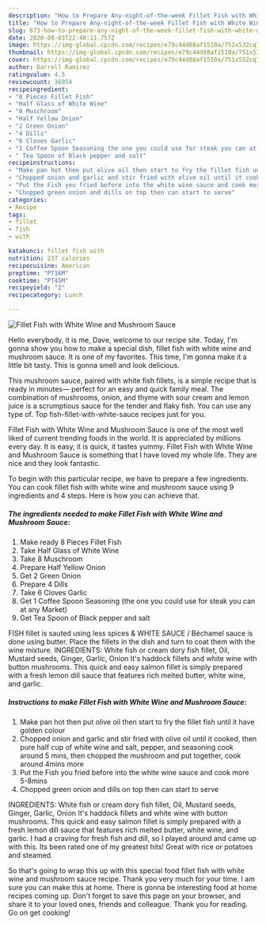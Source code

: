 ```yaml
---
description: "How to Prepare Any-night-of-the-week Fillet Fish with White Wine and Mushroom Sauce"
title: "How to Prepare Any-night-of-the-week Fillet Fish with White Wine and Mushroom Sauce"
slug: 673-how-to-prepare-any-night-of-the-week-fillet-fish-with-white-wine-and-mushroom-sauce
date: 2020-08-03T22:40:11.757Z
image: https://img-global.cpcdn.com/recipes/e79c44d88af1510a/751x532cq70/fillet-fish-with-white-wine-and-mushroom-sauce-recipe-main-photo.jpg
thumbnail: https://img-global.cpcdn.com/recipes/e79c44d88af1510a/751x532cq70/fillet-fish-with-white-wine-and-mushroom-sauce-recipe-main-photo.jpg
cover: https://img-global.cpcdn.com/recipes/e79c44d88af1510a/751x532cq70/fillet-fish-with-white-wine-and-mushroom-sauce-recipe-main-photo.jpg
author: Darrell Ramirez
ratingvalue: 4.5
reviewcount: 36954
recipeingredient:
- "8 Pieces Fillet Fish"
- "Half Glass of White Wine"
- "8 Muschroom"
- "Half Yellow Onion"
- "2 Green Onion"
- "4 Dills"
- "6 Cloves Garlic"
- "1 Coffee Spoon Seasoning the one you could use for steak you can at any Market"
- " Tea Spoon of Black pepper and salt"
recipeinstructions:
- "Make pan hot then put olive oil then start to fry the fillet fish until it have golden colour"
- "Chopped onion and garlic and stir fried with olive oil until it cooked, then pure half cup of white wine and salt, pepper, and seasoning cook around 5 mins, then chopped the mushroom and put together, cook around 4mins more"
- "Put the Fish you fried before into the white wine sauce and cook more 5-8mins"
- "Chopped green onion and dills on top then can start to serve"
categories:
- Recipe
tags:
- fillet
- fish
- with

katakunci: fillet fish with 
nutrition: 237 calories
recipecuisine: American
preptime: "PT16M"
cooktime: "PT45M"
recipeyield: "2"
recipecategory: Lunch

---
```



![Fillet Fish with White Wine and Mushroom Sauce](https://img-global.cpcdn.com/recipes/e79c44d88af1510a/751x532cq70/fillet-fish-with-white-wine-and-mushroom-sauce-recipe-main-photo.jpg)

Hello everybody, it is me, Dave, welcome to our recipe site. Today, I'm gonna show you how to make a special dish, fillet fish with white wine and mushroom sauce. It is one of my favorites. This time, I'm gonna make it a little bit tasty. This is gonna smell and look delicious.

This mushroom sauce, paired with white fish fillets, is a simple recipe that is ready in minutes— perfect for an easy and quick family meal. The combination of mushrooms, onion, and thyme with sour cream and lemon juice is a scrumptious sauce for the tender and flaky fish. You can use any type of. Top fish-fillet-with-white-sauce recipes just for you.

Fillet Fish with White Wine and Mushroom Sauce is one of the most well liked of current trending foods in the world. It is appreciated by millions every day. It is easy, it is quick, it tastes yummy. Fillet Fish with White Wine and Mushroom Sauce is something that I have loved my whole life. They are nice and they look fantastic.


To begin with this particular recipe, we have to prepare a few ingredients. You can cook fillet fish with white wine and mushroom sauce using 9 ingredients and 4 steps. Here is how you can achieve that.

<!--inarticleads1-->

##### The ingredients needed to make Fillet Fish with White Wine and Mushroom Sauce:

1. Make ready 8 Pieces Fillet Fish
1. Take Half Glass of White Wine
1. Take 8 Muschroom
1. Prepare Half Yellow Onion
1. Get 2 Green Onion
1. Prepare 4 Dills
1. Take 6 Cloves Garlic
1. Get 1 Coffee Spoon Seasoning (the one you could use for steak you can at any Market)
1. Get  Tea Spoon of Black pepper and salt


FISH fillet is sauted using less spices &amp; WHITE SAUCE / Béchamel sauce is done using butter. Place the fillets in the dish and turn to coat them with the wine mixture. INGREDIENTS: White fish or cream dory fish fillet, Oil, Mustard seeds, Ginger, Garlic, Onion It&#39;s haddock fillets and white wine with button mushrooms. This quick and easy salmon fillet is simply prepared with a fresh lemon dill sauce that features rich melted butter, white wine, and garlic. 

<!--inarticleads2-->

##### Instructions to make Fillet Fish with White Wine and Mushroom Sauce:

1. Make pan hot then put olive oil then start to fry the fillet fish until it have golden colour
1. Chopped onion and garlic and stir fried with olive oil until it cooked, then pure half cup of white wine and salt, pepper, and seasoning cook around 5 mins, then chopped the mushroom and put together, cook around 4mins more
1. Put the Fish you fried before into the white wine sauce and cook more 5-8mins
1. Chopped green onion and dills on top then can start to serve


INGREDIENTS: White fish or cream dory fish fillet, Oil, Mustard seeds, Ginger, Garlic, Onion It&#39;s haddock fillets and white wine with button mushrooms. This quick and easy salmon fillet is simply prepared with a fresh lemon dill sauce that features rich melted butter, white wine, and garlic. I had a craving for fresh fish and dill, so I played around and came up with this. Its been rated one of my greatest hits! Great with rice or potatoes and steamed. 

So that's going to wrap this up with this special food fillet fish with white wine and mushroom sauce recipe. Thank you very much for your time. I am sure you can make this at home. There is gonna be interesting food at home recipes coming up. Don't forget to save this page on your browser, and share it to your loved ones, friends and colleague. Thank you for reading. Go on get cooking!
